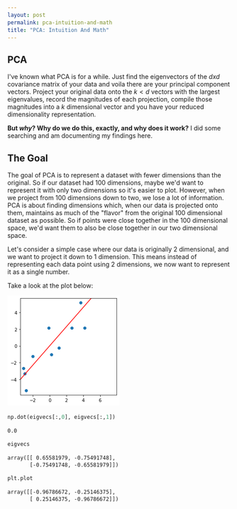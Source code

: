 ```yaml
---
layout: post
permalink: pca-intuition-and-math
title: "PCA: Intuition And Math"
---
```


## PCA
I've known what PCA is for a while. Just find the eigenvectors of the $dxd$ covariance matrix of your data and voila there are your principal component vectors. Project your original data onto the $k < d$ vectors with the largest eigenvalues, record the magnitudes of each projection, compile those magnitudes into a $k$ dimensional vector and you have your reduced dimensionality representation.

**But *why*? Why do we do this, exactly, and why does it work?** I did some searching and am documenting my findings here.

## The Goal
The goal of PCA is to represent a dataset with fewer dimensions than the original. So if our dataset had 100 dimensions, maybe we'd want to represent it with only two dimensions so it's easier to plot. However, when we project from 100 dimensions down to two, we lose a lot of information. PCA is about finding dimensions which, when our data is projected onto them, maintains as much of the "flavor" from the original 100 dimensional dataset as possible. So if points were close together in the 100 dimensional space, we'd want them to also be close together in our two dimensional space.

Let's consider a simple case where our data is originally 2 dimensional, and we want to project it down to 1 dimension. This means instead of representing each data point using 2 dimensions, we now want to represent it as a single number.

Take a look at the plot below:


    
![png](/assets/notebook_files/NBDRAFT-PCA-Intuition-And-Math//output_3_0.png)
    





```python
np.dot(eigvecs[:,0], eigvecs[:,1])
```




    0.0




```python
eigvecs
```




    array([[ 0.65581979, -0.75491748],
           [-0.75491748, -0.65581979]])




```python
plt.plot
```




    array([[-0.96786672, -0.25146375],
           [ 0.25146375, -0.96786672]])




```python

```
